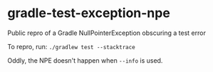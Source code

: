 # gradle-test-exception-npe
Public repro of a Gradle NullPointerException obscuring a test error

To repro, run: `./gradlew test --stacktrace`

Oddly, the NPE doesn't happen when `--info` is used.
